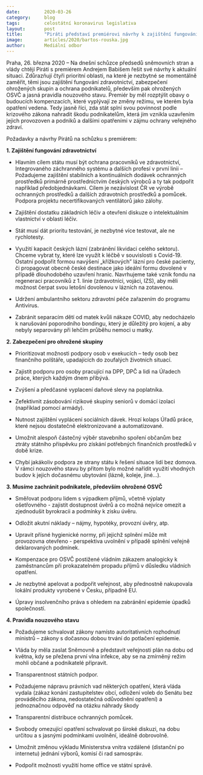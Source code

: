 ```yaml
---
date:         2020-03-26
category:     blog
tags:         celostátní koronavirus legislativa
layout:       post
title:        "Piráti představí premiérovi návrhy k zajištění fungování zdravotnictví, zabezpečení ohrožených skupin a ochraně podnikatelů"
image:        articles/2020/bartos-rouska.jpg
author:       Mediální odbor
--- 
```




Praha, 26. března 2020 – Na dnešní schůzce předsedů sněmovních stran a vlády chtějí Piráti s premiérem Andrejem Babišem řešit své návrhy k aktuální situaci. Zdůrazňují čtyři prioritní oblasti, na které je nezbytné se momentálně zaměřit, těmi jsou zajištění fungování zdravotnictví, zabezpečení ohrožených skupin a ochrana podnikatelů, především pak ohrožených OSVČ a jasná pravidla nouzového stavu. Premiér by měl rozptýlit obavy o budoucích kompenzacích, které vyplývají ze změny režimu, ve kterém byla opatření vedena. Tedy jasně říci, zda stát splní svou povinnost podle krizového zákona nahradit škodu podnikatelům, která jim vznikla uzavřením jejich provozoven a podniků a dalšími opatřeními v zájmu ochrany veřejného zdraví. 


Požadavky a návrhy Pirátů na schůzku s premiérem:


**1. Zajištění fungování zdravotnictví**

* Hlavním cílem státu musí být ochrana pracovníků ve zdravotnictví, Integrovaného záchranného systému a dalších profesí v první linii – Požadujeme zajištění stabilních a kontinuálních dodávek ochranných prostředků primárně prostřednictvím českých výrobců a ty tak podpořit například předobjednávkami. Cílem je nezávislost ČR ve výrobě ochranných prostředků a dalších zdravotních prostředků a pomůcek. Podpora projektu necertifikovaných ventilátorů jako zálohy.

* Zajištění dostatku základních léčiv a otevření diskuze o intelektuálním vlastnictví v oblasti léčiv.

* Stát musí dát prioritu testování, je nezbytné více testovat, ale ne rychlotesty.

* Využití kapacit českých lázní (zabránění likvidaci celého sektoru). Chceme vybrat ty, které lze využít k léčbě v souvislosti s Covid-19. Ostatní podpořit formou navýšení „křížkových” lázní pro české pacienty, či propagovat obecně české destinace jako ideální formu dovolené v případě dlouhodobého uzavření hranic. Navrhujeme také vznik fondu na regeneraci pracovníků z 1. linie (zdravotníci, vojáci, IZS), aby měli možnost čerpat svou letošní dovolenou v lázních na zotavenou. 

* Udržení ambulantního sektoru zdravotní péče zařazením do programu Antivirus.

* Zabránit separacím dětí od matek kvůli nákaze COVID, aby nedocházelo k narušování poporodního bondingu, který je důležitý pro kojení, a aby nebyly separovány při lehčím průběhu nemoci u matky.


**2. Zabezpečení pro ohrožené skupiny**

* Prioritizovat možnosti podpory osob v exekucích – tedy osob bez finančního polštáře, upadajících do zoufalých životních situací. 

* Zajistit podporu pro osoby pracující na DPP, DPČ a lidi na Úřadech práce, kterých každým dnem přibývá. 

* Zvýšení a předčasné vyplacení daňové slevy na poplatníka.

* Zefektivnit zásobování rizikové skupiny seniorů v domácí izolaci (například pomocí armády).

* Nutnost zajištění vyplácení sociálních dávek. Hrozí kolaps Úřadů práce, které nejsou dostatečně elektronizované a automatizované.

* Umožnit alespoň částečný výběr stavebního spoření občanům bez ztráty státního příspěvku pro získání potřebných finančních prostředků v době krize.

* Chybí jakákoliv podpora ze strany státu k řešení situace lidí bez domova. V rámci nouzového stavu by přitom bylo možné nařídit využití vhodných budov k jejich dočasnému ubytování (lázně, koleje, jiné…).


**3. Musíme zachránit podnikatele, především ohrožené OSVČ**

* Směřovat podporu lidem s výpadkem příjmů, včetně výplaty ošetřovného - zajistit dostupnost úvěrů a co možná nejvíce omezit a zjednodušit byrokracii a podmínky k zisku úvěru.

* Odložit akutní náklady – nájmy, hypotéky, provozní úvěry, atp.

* Upravit přísné hygienické normy, při jejichž splnění může mít provozovna otevřeno - perspektiva uvolnění v případě splnění veřejně deklarovaných podmínek.

* Kompenzace pro OSVČ postižené vládním zákazem analogicky k zaměstnancům při prokazatelném propadu příjmů v důsledku vládních opatření.

* Je nezbytné apelovat a podpořit veřejnost, aby přednostně nakupovala lokální produkty vyrobené v Česku, případně EU.

* Úpravy insolvenčního práva s ohledem na zabránění epidemie úpadků společností.


**4. Pravidla nouzového stavu**

* Požadujeme schvalovat zákony namísto autoritativních rozhodnutí ministrů – zákony s dočasnou dobou trvání do potlačení epidemie.

* Vláda by měla zaslat Sněmovně a představit veřejnosti plán na dobu od května, kdy se přežena první vlna infekce, aby se na zmírněný režim mohli občané a podnikatelé připravit.

* Transparentnost státních podpor.

* Požadujeme nápravu právních vad některých opatření, která vláda vydala (zákaz konání zastupitelstev obcí, odložení voleb do Senátu bez prováděcího zákona, nedostatečná odůvodnění opatření) a jednoznačnou odpověď na otázku náhrady škody

* Transparentní distribuce ochranných pomůcek.

* Svobody omezující opatření schvalovat po široké diskuzi, na dobu určitou a s jasnými podmínkami uvolnění, ideálně dobrovolně.

* Umožnit změnou výkladu Ministerstva vnitra vzdálené (distanční po internetu) jednání výborů, komisí či rad samospráv.

* Podpořit možnosti využití home office ve státní správě.

